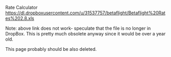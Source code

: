 Rate Calculator
https://dl.dropboxusercontent.com/u/31537757/betaflight/Betaflight%20Rates%202.8.xls

Note: above link does not work- speculate that the file is no longer in DropBox. 
This is pretty much obsolete anyway since it would be over a year old.

This page probably should be also deleted.
